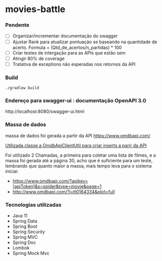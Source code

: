 # movies-battle

### Pendente
- [ ] Organizar/incrementar documentação do swagger
- [ ] Ajustar Rank para atualizar pontuação se baseando na quantidade de acerto. Formula = (Qtd_de_acertos/n_partidas) * 100
- [ ] Criar testes de intergação para as APIs que estão sem
- [ ] Atingir 80% de coverage
- [ ] Tratativa de exceptions não esperadas nos retornos da API

### Build

`./gradlew build`

### Endereço para swagger-ui : documentação OpenAPI 3.0

http://localhost:8080/swagger-ui.html

### Massa de dados
massa de dados foi gerada a partir da API https://www.omdbapi.com/

[Utilizada classe a OmdbApiClientUtil para criar inserts a parir da API](https://github.com/arthurrio/movies-battle/blob/main/src/main/java/com/letscode/moviesbattle/util/OmdbApiClientUtil.java) 

Foi utilizado 2 Chamadas, a primeira para coletar uma lista de filmes, e a massa foi gerada até a página
30, acho que é suficiente para um teste, lembrando que quanto maior a massa, mais tempo leva para o sistema iniciar.

- https://www.omdbapi.com/?apikey=[apiToken]&s=spider&type=movie&page=1
- http://www.omdbapi.com/?i=tt0164334&plot=full

### Tecnologias utilizadas
- Java 11
- Spring Data
- Spring Boot
- Spring Security
- Spring MVC
- Spring Doc
- Lombok
- Spring Mock Mvc
